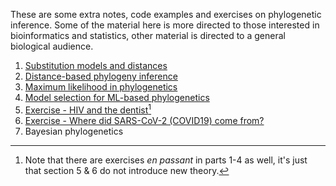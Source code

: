 
These are some extra notes, code examples and exercises on phylogenetic inference. Some of the material here is more directed to those interested in bioinformatics and statistics, other material is directed to a general biological audience.

1. [Substitution models and distances](submod)
2. [Distance-based phylogeny inference](distance)
3. [Maximum likelihood in phylogenetics]()
4. [Model selection for ML-based phylogenetics]()
5. [Exercise - HIV and the dentist]()[^1]
6. [Exercise - Where did SARS-CoV-2 (COVID19) come from?](cov)
7. Bayesian phylogenetics

[^1]: Note that there are exercises *en passant* in parts 1-4 as well, it's just that section 5 & 6 do not introduce new theory.
